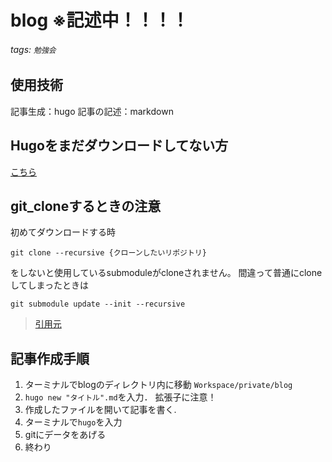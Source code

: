 # blog ※記述中！！！！
###### tags: `勉強会`
## 使用技術
記事生成：hugo
記事の記述：markdown

## Hugoをまだダウンロードしてない方
 [こちら](https://)

## git_cloneするときの注意
初めてダウンロードする時
```
git clone --recursive {クローンしたいリポジトリ}
```
をしないと使用しているsubmoduleがcloneされません。
間違って普通にcloneしてしまったときは
```
git submodule update --init --recursive
```
> [引用元](https://qiita.com/kentarosasaki/items/3e670567c0512b9d411e)

## 記事作成手順

1. ターミナルでblogのディレクトリ内に移動
`Workspace/private/blog`
2. `hugo new "タイトル".md`を入力．
拡張子に注意！
3. 作成したファイルを開いて記事を書く.
4. ターミナルで`hugo`を入力
5. gitにデータをあげる
6. 終わり
